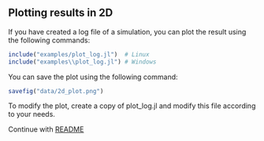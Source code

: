 ## Plotting results in 2D

If you have created a log file of a simulation, you can plot the result using the following commands:

```julia
include("examples/plot_log.jl")  # Linux
include("examples\\plot_log.jl") # Windows
```

You can save the plot using the following command:
```julia
savefig("data/2d_plot.png")
```

To modify the plot, create a copy of plot_log.jl and modify this file according to your needs.

Continue with [README](../README.md)